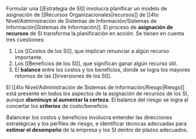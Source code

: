 Formular una [[Estrategia de SI]] involucra planificar un modelo de asignación de [[Recursos Organizacionales|recursos]] de [[4to Nivel/Administración de Sistemas de Información/Sistemas de Información|Sistemas de Información]]. El proceso de **asignación de recursos** de SI transforma la planificación en acción. Se tienen en cuenta tres cuestiones:

1. Los [[Costos de los SI]], que implican renunciar a algún recurso importante.
2. Los [[Beneficios de los SI]], que significan ganar algún recurso útil.
3. El **balance** entre los costos y los beneficios, donde se logra los mayores retornos de las [[Inversiones de los SI]].

El [[4to Nivel/Administración de Sistemas de Información/Riesgo|Riesgo]] está presente en todos los aspectos de la asignación de recursos de los SI, aunque **disminuye al aumentar la certeza**. El balance del riesgo se logra al concertar los **criterios** de costo/beneficio.

Balancear los costos y beneficios involucra entender las direcciones estratégicas y los perfiles de riesgo, e identificar técnicas adecuadas para **estimar el desempeño** de la empresa y los SI dentro de plazos adecuados.
